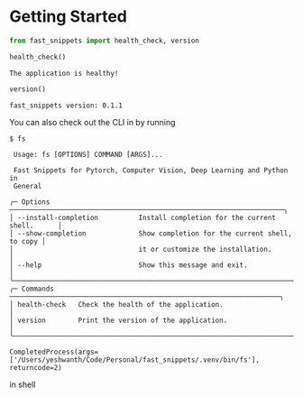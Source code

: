 # Getting Started


<!-- WARNING: THIS FILE WAS AUTOGENERATED! DO NOT EDIT! -->

``` python
from fast_snippets import health_check, version
```

``` python
health_check()
```

    The application is healthy!

``` python
version()
```

    fast_snippets version: 0.1.1

You can also check out the CLI in by running

``` bash
$ fs
```

                                                                                    
     Usage: fs [OPTIONS] COMMAND [ARGS]...                                          
                                                                                    
     Fast Snippets for Pytorch, Computer Vision, Deep Learning and Python in        
     General                                                                        
                                                                                    
    ╭─ Options ────────────────────────────────────────────────────────────────────╮
    │ --install-completion          Install completion for the current shell.      │
    │ --show-completion             Show completion for the current shell, to copy │
    │                               it or customize the installation.              │
    │ --help                        Show this message and exit.                    │
    ╰──────────────────────────────────────────────────────────────────────────────╯
    ╭─ Commands ───────────────────────────────────────────────────────────────────╮
    │ health-check   Check the health of the application.                          │
    │ version        Print the version of the application.                         │
    ╰──────────────────────────────────────────────────────────────────────────────╯

    CompletedProcess(args=['/Users/yeshwanth/Code/Personal/fast_snippets/.venv/bin/fs'], returncode=2)

in shell
